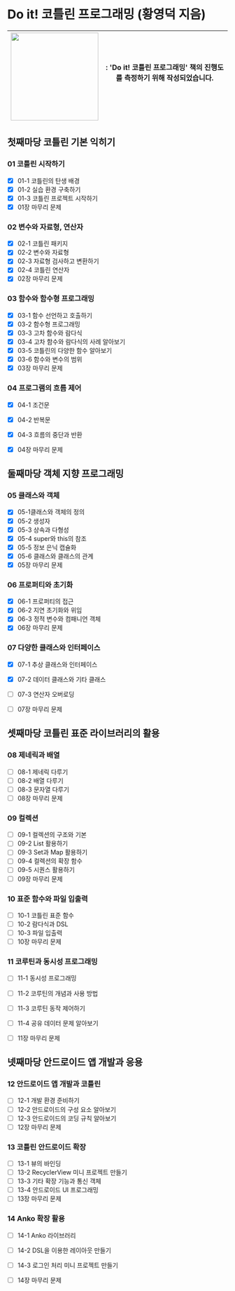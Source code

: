 # Do it! 코틀린 프로그래밍 (황영덕 지음)
|<img src="http://image.yes24.com/goods/74035266/800x0" width="200">| : **'Do it! 코틀린 프로그래밍'** 책의 진행도를 측정하기 위해 작성되었습니다. <br/><br/>|
|------|---|


## 첫째마당 코틀린 기본 익히기
### 01 코틀린 시작하기 
- [x] 01-1 코틀린의 탄생 배경 
- [x] 01-2 실습 환경 구축하기 
- [x] 01-3 코틀린 프로젝트 시작하기 
- [x] 01장 마무리 문제 

### 02 변수와 자료형, 연산자
- [x] 02-1 코틀린 패키지 
- [x] 02-2 변수와 자료형 
- [x] 02-3 자료형 검사하고 변환하기 
- [x] 02-4 코틀린 연산자 
- [x] 02장 마무리 문제 

### 03 함수와 함수형 프로그래밍 
- [x] 03-1 함수 선언하고 호출하기 
- [x] 03-2 함수형 프로그래밍 
- [x] 03-3 고차 함수와 람다식 
- [x] 03-4 고차 함수와 람다식의 사례 알아보기 
- [x] 03-5 코틀린의 다양한 함수 알아보기 
- [x] 03-6 함수와 변수의 범위 
- [x] 03장 마무리 문제 

### 04 프로그램의 흐름 제어 
- [x] 04-1 조건문 
- [x] 04-2 반복문 
- [x] 04-3 흐름의 중단과 반환 
- [x] 04장 마무리 문제 


## 둘째마당 객체 지향 프로그래밍
### 05 클래스와 객체 
- [x] 05-1클래스와 객체의 정의 
- [x] 05-2 생성자 
- [x] 05-3 상속과 다형성 
- [x] 05-4 super와 this의 참조 
- [x] 05-5 정보 은닉 캡슐화 
- [x] 05-6 클래스와 클래스의 관계 
- [x] 05장 마무리 문제 

### 06 프로퍼티와 초기화 
- [x] 06-1 프로퍼티의 접근 
- [x] 06-2 지연 초기화와 위임 
- [x] 06-3 정적 변수와 컴패니언 객체 
- [x] 06장 마무리 문제 

### 07 다양한 클래스와 인터페이스 
- [x] 07-1 추상 클래스와 인터페이스 
- [x] 07-2 데이터 클래스와 기타 클래스 
- [ ] 07-3 연산자 오버로딩 
- [ ] 07장 마무리 문제 


## 셋째마당 코틀린 표준 라이브러리의 활용
### 08 제네릭과 배열 
- [ ] 08-1 제네릭 다루기 
- [ ] 08-2 배열 다루기 
- [ ] 08-3 문자열 다루기 
- [ ] 08장 마무리 문제 

### 09 컬렉션 
- [ ] 09-1 컬렉션의 구조와 기본 
- [ ] 09-2 List 활용하기 
- [ ] 09-3 Set과 Map 활용하기 
- [ ] 09-4 컬렉션의 확장 함수 
- [ ] 09-5 시퀀스 활용하기 
- [ ] 09장 마무리 문제 

### 10 표준 함수와 파일 입출력 
- [ ] 10-1 코틀린 표준 함수 
- [ ] 10-2 람다식과 DSL 
- [ ] 10-3 파일 입출력 
- [ ] 10장 마무리 문제 

### 11 코루틴과 동시성 프로그래밍 
- [ ] 11-1 동시성 프로그래밍 
- [ ] 11-2 코루틴의 개념과 사용 방법 
- [ ] 11-3 코루틴 동작 제어하기 
- [ ] 11-4 공유 데이터 문제 알아보기 
- [ ] 11장 마무리 문제 


## 넷째마당 안드로이드 앱 개발과 응용
### 12 안드로이드 앱 개발과 코틀린 
- [ ] 12-1 개발 환경 준비하기 
- [ ] 12-2 안드로이드의 구성 요소 알아보기 
- [ ] 12-3 안드로이드의 코딩 규칙 알아보기 
- [ ] 12장 마무리 문제 

### 13 코틀린 안드로이드 확장 
- [ ] 13-1 뷰의 바인딩
- [ ] 13-2 RecyclerView 미니 프로젝트 만들기
- [ ] 13-3 기타 확장 기능과 통신 객체
- [ ] 13-4 안드로이드 UI 프로그래밍
- [ ] 13장 마무리 문제

### 14 Anko 확장 활용
- [ ] 14-1 Anko 라이브러리
- [ ] 14-2 DSL을 이용한 레이아웃 만들기
- [ ] 14-3 로그인 처리 미니 프로젝트 만들기
- [ ] 14장 마무리 문제

